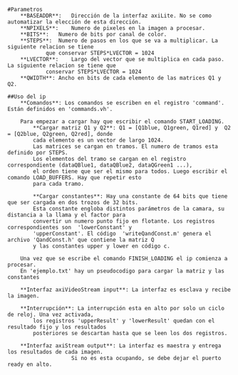
	#Parametros
		**BASEADDR**:	Dirección de la interfaz axiLite. No se como automatizar la elección de esta dirección.
		**NPIXELS**:	Numero de pixeles en la imagen a procesar.	 
		**BITS**:	Numero de bits por canal de color.
		**STEPS**:	Numero de pasos en los que se va a multiplicar. La siguiente relacion se tiene
				que conservar STEPS*LVECTOR = 1024
		**LVECTOR**:	Largo del vector que se multiplica en cada paso. La siguiente relacion se tiene que 
				conservar STEPS*LVECTOR = 1024
		**QWIDTH**:	Ancho en bits de cada elemento de las matrices Q1 y Q2.

	##Uso del ip
		**Comandos**: Los comandos se escriben en el registro 'command'. Están definidos en 'commands.vh'.

		Para empezar a cargar hay que escribir el comando START_LOADING.
			**Cargar matriz Q1 y Q2**: Q1 = [Q1blue, Q1green, Q1red] y  Q2 = [Q2blue, Q2green, Q2red], donde
			cada elemento es un vector de largo 1024.
			Las matrices se cargan en tramos. El numero de tramos esta definido por STEPS.
			Los elementos del tramo se cargan en el registro correspondiente (dataQBlue1, dataQBlue2, dataQGreen1 ...),
			el orden tiene que ser el mismo para todos. Luego escribir el comando LOAD_BUFFERS. Hay que repetir esto 
			para cada tramo.

			**Cargar constantes**: Hay una constante de 64 bits que tiene que ser cargada en dos trozos de 32 bits.
			Esta constante engloba distintos parámetros de la camara, su distancia a la llama y el factor para 
			convertir un numero punto fijo en flotante. Los registros correspondientes son  'lowerConstant' y 
			'upperConstant'. El código  'writeQandConst.m' genera el archivo 'QandConst.h' que contiene la matriz Q 
			y las constantes upper y lower en código c.

		Una vez que se escribe el comando FINISH_LOADING el ip comienza a procesar.
		En 'ejemplo.txt' hay un pseudocodigo para cargar la matriz y las constantes

		**Interfaz axiVideoStream input**: La interfaz es esclava y recibe la imagen.

		**Interrupción**: La interrupción esta en alto por solo un ciclo de reloj. Una vez activada, 
			los registros 'upperResult' y 'lowerResult' quedan con el resultado fijo y los resultados 
			posteriores se descartan hasta que se leen los dos registros.

		**Interfaz axiStream output**: La interfaz es maestra y entrega los resultados de cada imagen. 
						Si no es esta ocupando, se debe dejar el puerto ready en alto.
		

